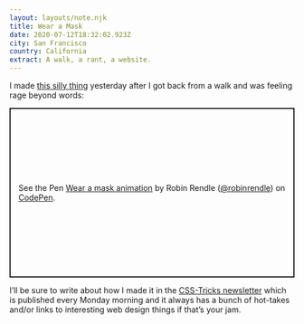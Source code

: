 ```yaml
---
layout: layouts/note.njk
title: Wear a Mask
date: 2020-07-12T18:32:02.923Z
city: San Francisco
country: California
extract: A walk, a rant, a website.
---
```


I made [this silly thing](https://codepen.io/robinrendle/pen/NWxzJPe) yesterday after I got back from a walk and was feeling rage beyond words:

<p class="codepen" data-height="600" data-theme-id="20935" data-default-tab="result" data-user="robinrendle" data-slug-hash="NWxzJPe" style="height: 300px; box-sizing: border-box; display: flex; align-items: center; justify-content: center; border: 2px solid; margin: 1em 0; padding: 1em;" data-pen-title="Wear a mask animation">
  <span>See the Pen <a href="https://codepen.io/robinrendle/pen/NWxzJPe">
  Wear a mask animation</a> by Robin Rendle (<a href="https://codepen.io/robinrendle">@robinrendle</a>)
  on <a href="https://codepen.io">CodePen</a>.</span>
</p>
<script async src="https://static.codepen.io/assets/embed/ei.js"></script>

I’ll be sure to write about how I made it in the [CSS-Tricks newsletter](https://css-tricks.com/newsletters/) which is published every Monday morning and it always has a bunch of hot-takes and/or links to interesting web design things if that’s your jam.
